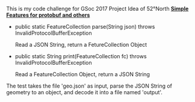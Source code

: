 This is my code challenge for GSoc 2017 Project Idea of 52°North [**Simple Features for protobuf and others**](https://wiki.52north.org/Projects/GSoC2017ProjectIdeas#Simple_Features_for_protobuf_and_others)

- public static FeatureCollection parse(String json) throws InvalidProtocolBufferException

  Read a JSON String, return a FetureCollection Object

- public static String print(FeatureCollection fc) throws InvalidProtocolBufferException

  Read a FeatureCollection Object, return a JSON String

The test takes the file 'geo.json' as input, parse the JSON String of geometry to an object, and decode it into a file named 'output'.
